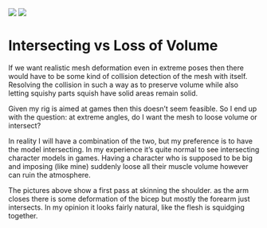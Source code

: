 <img src="../../media/133533544524_0.png"/>
<img src="../../media/133533544524_1.png"/>

<div class="caption"><h1>Intersecting vs Loss of Volume</h1>

<p>If we want realistic mesh deformation even in extreme poses then there would have to be some kind of collision detection of the mesh with itself. Resolving the collision in such a way as to preserve volume while also letting squishy parts squish have solid areas remain solid.</p>

<p>Given my rig is aimed at games then this doesn&rsquo;t seem feasible. So I end up with the question: at extreme angles, do I want the mesh to loose volume or intersect?</p>

<p>In reality I will have a combination of the two, but my preference is to have the model intersecting. In my experience it&rsquo;s quite normal to see intersecting character models in games. Having a character who is supposed to be big and imposing (like mine) suddenly loose all their muscle volume however can ruin the atmosphere.</p>

<p>The pictures above show a first pass at skinning the shoulder. as the arm closes there is some deformation of the bicep but mostly the forearm just intersects. In my opinion it looks fairly natural, like the flesh is squidging together.</p> </div>